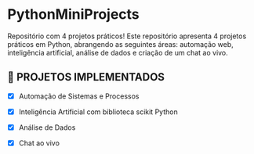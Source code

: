 # PythonMiniProjects
Repositório com 4 projetos práticos! Este repositório apresenta 4 projetos práticos em Python, abrangendo as seguintes áreas: automação web, inteligência artificial, análise de dados e criação de um chat ao vivo. 

## 🚧 PROJETOS IMPLEMENTADOS
- [x] Automação de Sistemas e Processos
- [x] Inteligência Artificial com biblioteca scikit Python 
- [x] Análise de Dados 
- [x] Chat ao vivo 


